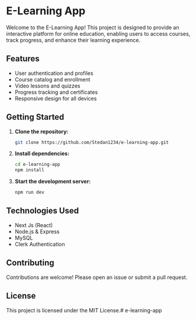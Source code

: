 # E-Learning App

Welcome to the E-Learning App! This project is designed to provide an interactive platform for online education, enabling users to access courses, track progress, and enhance their learning experience.

## Features

- User authentication and profiles
- Course catalog and enrollment
- Video lessons and quizzes
- Progress tracking and certificates
- Responsive design for all devices

## Getting Started

1. **Clone the repository:**
    ```bash
    git clone https://github.com/Stedan1234/e-learning-app.git
    ```
2. **Install dependencies:**
    ```bash
    cd e-learning-app
    npm install
    ```
3. **Start the development server:**
    ```bash
    npm run dev
    ```

## Technologies Used

- Next Js (React)
- Node.js & Express
- MySQL
- Clerk Authentication

## Contributing

Contributions are welcome! Please open an issue or submit a pull request.

## License

This project is licensed under the MIT License.# e-learning-app